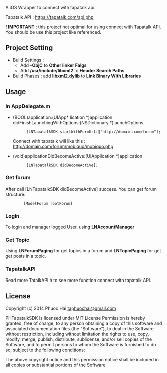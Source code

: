 A iOS Wrapper to connect with tapatalk api.

Tapatalk API : <https://tapatalk.com/api.php>

**! IMPORTANT** : this project not optimal for using connect with Tapatalk API. You should be use this project like referenced.

## Project Setting


* Build Settings : 
	- Add **-ObjC** to **Other linker Falgs**
	- Add **/usr/include/libxml2** to **Header Search Paths**
* Build Phases : add **libxml2.dylib** to **Link Binary With Libraries**

## Usage

### In AppDelegate.m

* (BOOL)application:(UIApp* lication *)application didFinishLaunchingWithOptions:(NSDictionary *)launchOptions
           
            [LNTapatalkSDK startWithFormUrl:@"http://domain.com/forum"];
            
  Connect with tapatalk will like this : <http://domain.com/forum/mobiquo/mobiquo.php>          

* (void)applicationDidBecomeActive:(UIApplication *)application

			[LNTapatalkSDK didBecomeActive];

### Get forum

After call [LNTapatalkSDK didBecomeActive] success. You can get forum structure:
			
			[ModelForum rootForum]
			
### Login

To login and manager logged User, using **LNAccountManager**

### Get Topic

Using **LNForumPaging** for get topics in a forum and **LNTopicPaging** for get get posts in a topic.

### TapatalkAPI

Read more TatalkAPI.h to see more function connect with tapatalk API.

## License

Copyright (c) 2014 Phuoc Hai <taphuochai@gmail.com>

PHTapatalkSDK is licensed under MIT License Permission is hereby granted, free of charge, to any person obtaining a copy of this software and associated documentation files (the "Software"), to deal in the Software without restriction, including without limitation the rights to use, copy, modify, merge, publish, distribute, sublicense, and/or sell copies of the Software, and to permit persons to whom the Software is furnished to do so, subject to the following conditions:

The above copyright notice and this permission notice shall be included in all copies or substantial portions of the Software